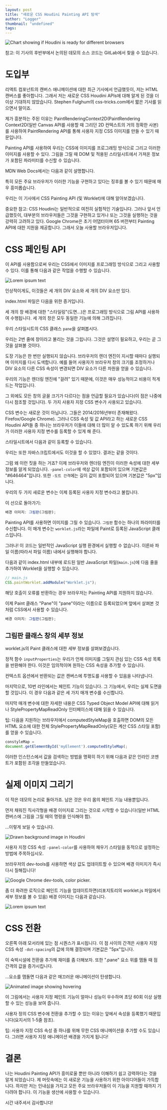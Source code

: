 ```yaml
---
layout: post
title: "새로운 CSS Houdini Painting API 탐색"
author: "Logger"
thumbnail: "undefined"
tags: 
---
```



![Chart showing if Houdini is ready for different browsers](https://miro.medium.com/max/2614/1*SURbk6sxLK7AkAdN2k35og.png)

참고: 이 기사의 후반부에서 논의된 데모의 소스 코드는 GitLab에서 찾을 수 있습니다.

# 도입부

리액트 컴포넌트의 캔버스 애니메이션에 대한 최근 기사에서 언급했듯이, 저는 HTML 캔버스를 좋아합니다. 그래서 저는 새로운 CSS Houdini APIs에 대해 알게 된 것을 더 이상 기대하지 않았습니다. Stephen Fulghum의 css-tricks.com에서 짧은 기사를 읽으면서 말이죠.

제가 흥분하는 주된 이유는 PaintRenderingContext2D(PaintRendering Context2D(일반 Canvas API를 사용할 때 그리던 2D 컨텍스트의 거의 정확한 사본)를 사용하여 PaintRendering API를 통해 사용자 지정 CSS 이미지를 만들 수 있기 때문입니다.

Painting API를 사용하여 우리는 CSS에 이미지를 프로그래밍 방식으로 그리고 이러한 이미지를 사용할 수 있다. 그림을 그릴 때 DOM 및 적용된 스타일시트에서 가져온 정보가 포함된 파라미터를 수신할 수 있습니다.

MDN Web Docs에서는 다음과 같이 설명합니다.

특히 모든 주요 브라우저가 이러한 기능을 구현하고 있다는 징후를 볼 수 있기 때문에 매우 흥미롭습니다.

우리는 이 기사에서 CSS Painting API (및 Worklet)에 대해 알아보겠습니다.

중요한 참고: CSS Houdini는 일반적으로 여전히 실험적인 기술입니다. 그러나 앞서 언급했듯이, 대부분의 브라우저들은 그것을 구현하고 있거나 또는 그것을 실행하는 것을 강력히 고려하고 있다. Google Chrome은 초기 어댑터이며 65 버전부터 Painting API에 대한 지원을 제공합니다. 그래서 오늘 사용할 브라우저입니다.

# CSS 페인팅 API

이 API를 사용함으로써 우리는 CSS에서 이미지를 프로그래밍 방식으로 그리고 사용할 수 있다. 이를 통해 다음과 같은 작업을 수행할 수 있습니다.

![Lorem ipsum text](https://miro.medium.com/max/1752/1*dEG8em6db6rTjvzCAUPJaQ.png)

인상적이게도, 이것들은 세 개의 DIV 요소와 세 개의 DIV 요소만 있다.

index.html 파일은 다음을 위한 증거입니다.

세 개의 창 배경에 대한 "스타일링"(도면…)은 프로그래밍 방식으로 그림 API를 사용하여 수행됩니다. 세 개의 창은 모두 동일한 기능에 의해 그려집니다.

우리 스타일시트의 CSS 클래스 `pane`을 살펴봅시다.

우리는 2번 줄에 창이라고 불리는 것을 그립니다. 그것은 설명이 필요하고, 우리는 곧 그것을 살펴볼 것이다.

도장 기능은 한 번만 실행되지 않습니다. 브라우저의 렌더 엔진이 지시할 때마다 실행되며 이미지를 다시 도색합니다. 예를 들어 사용자가 브라우저 창의 크기를 조정하거나 DIV 요소의 다른 CSS 속성이 변경되면 DIV 요소가 다른 차원을 얻을 수 있습니다.

우리의 기능은 렌더링 엔진에 "걸려" 있기 때문에, 이것은 매우 성능적이고 비용이 적게 드는 작업입니다.

그 외에도 모든 창의 글꼴 크기가 다르다는 점을 언급할 필요가 있습니다(이 점은 나중에 다시 참조할 것입니다). 두 가지 사용자 지정 CSS 변수가 사용되고 있습니다.

CSS 변수는 새로운 것이 아닙니다. 그들은 2014/2016년부터 존재해왔다. Firefox/Google Chrome). 그러나 CSS 속성 및 값 API라고 하는 새로운 CSS Houdini API들 중 하나는 브라우저가 이들에 대해 더 많이 알 수 있도록 하기 위해 우리가 이러한 사용자 지정 변수를 등록할 수 있게 해 준다.

스타일시트에서 다음과 같이 등록할 수 있습니다.

우리는 또한 자바스크립트에서도 이것을 할 수 있었다. 결과는 같을 것이다.

그럼 왜 이런 짓을 하는 거죠? 이제 브라우저와 렌더링 엔진이 이러한 속성에 대한 세부 정보를 알게 되었습니다. `-panel-color`에 색상 값이 포함되어 있으며 기본값은 "#646464"입니다. 또한 `-도트 간격`에는 길이 값이 포함되어 있으며 기본값은 "5px"입니다.

우리의 두 가지 새로운 변수는 이제 등록된 사용자 지정 변수라고 불립니다.

이 선으로 돌아가기:

```js
배경 이미지: 그림판(그림판);
```

Painting API를 사용하면 이미지를 그릴 수 있습니다. `그림판` 함수는 하나의 파라미터를 수신합니다. 이 매개 변수는 `worklet.js`라는 파일에 Paint로 등록된 JavaScript 클래스입니다.

그러나! 이 코드는 일반적인 JavaScript 실행 환경에서 실행할 수 없습니다. 이른바 파일 이름(따라서 파일 이름) 내에서 실행해야 합니다.

다음과 같이 index.html 내부에 로드된 일반 JavaScript 파일(`main.js`)에 다음 줄을 추가하여 Worklet을 실행할 수 있습니다.

```js
// main.js
CSS.paintWorklet.addModule("Worklet.js");
```

해당 호출이 오류를 반환하는 경우 브라우저는 Painting API를 지원하지 않습니다.

이제 Paint 클래스 "Pane"이 "pane"이라는 이름으로 등록되었으며 앞에서 살펴본 것처럼 CSS에서 사용할 수 있습니다.

```js
배경 이미지: 그림판(그림판);
```

## 그림판 클래스 창의 세부 정보

worklet.js의 Paint 클래스에 대한 세부 정보를 살펴보겠습니다.

정적 함수 `inputProperties`는 우리가 언제 이미지를 그릴지 관심 있는 CSS 속성 목록을 반환해야 한다. 이것은 임의적이며 원하는 CSS 속성을 추가할 수 있습니다.

컨텍스트 옵션에서 반환되는 값은 캔버스에 투명도를 사용할 수 있음을 나타냅니다.

마지막으로, 10번 라인에서는 페인트 기능이 있습니다. 그 기능에서, 우리는 실제 도면을 할 것입니다. 이 경우 다음과 같은 세 가지 매개 변수를 수신합니다.

마지막 매개 변수에 대한 자세한 내용은 CSS Typed Object Model API에 대해 읽거나 StylePropertyMapReadOnly 인터페이스에 대해 읽을 수 있습니다.

팁: 다음을 지원하는 브라우저에서 computedStyleMap을 호출하면 DOM의 모든 HTML 요소에 대한 전체 StylePropertyMapReadOnly(모든 계산 CSS 스타일 포함)를 얻을 수 있습니다.

```js
constyleMap =
document.getElementById('myElement').computedStyleMap(;
```

이러한 인스턴스에서 값을 검색하는 방법을 명확히 하기 위해 다음과 같은 인라인 코멘트가 포함된 조각을 만들었습니다.

# 실제 이미지 그리기

이 작은 데모의 논리로 돌아가죠. 남은 것은 우리 몸의 페인트 기능 내용뿐입니다.

먼저 채워진 직사각형을 배경 이미지로 그리는 것으로 시작할 수 있습니다(일반 HTML 캔버스에 그림을 그릴 때의 명령을 인식해야 함).

…이렇게 보일 수 있습니다.

![Drawn background image in Houdini](https://miro.medium.com/max/1740/1*D6L-Nruae3CardTqLCax3w.png)

사용자 지정 CSS 속성 `-panel-color`를 사용하여 채우기 스타일을 동적으로 설정하는 방법에 주목하십시오.

브라우저의 dev-tools를 사용하면 색상 값도 업데이트할 수 있으며 배경 이미지가 즉시 다시 칠해집니다!

![Google Chrome dev-tools, color picker.](https://miro.medium.com/max/696/1*w7dtxUoxloEa4nXd5P_AHA.png)

좀 더 화려한 로직으로 페인트 기능을 업데이트하면(리포지토리의 worklet.js 파일에서 세부 정보를 볼 수 있음) 배경 이미지는 다음과 같습니다.

![Lorem ipsum text](https://miro.medium.com/max/1752/1*dEG8em6db6rTjvzCAUPJaQ.png)

# CSS 전환

오른쪽 아래 모서리에 있는 점 시퀀스가 표시됩니다. 이 점 사이의 간격은 사용자 지정 CSS 속성 `-dot-spacing`의 값에 의해 결정되며 기본값은 "5px"입니다.

이 숙박시설에 전환을 추가해 재미를 좀 더해보자. 또한 ".pane" 요소 위를 맴돌 때 점 간격의 값을 증가시킵니다.

…요소를 맴돌면 다음과 같은 매끄러운 애니메이션이 탄생합니다.

![Animated image showing hovering](https://miro.medium.com/max/694/1*Z_Uw007tXTg7u5zQ6U3gcw.gif)

이 그림에서는 사용자 지정 페인트 기능이 얼마나 성능이 우수하며 초당 60회 이상 실행할 수 있는 성능을 보여 줍니다.

사용자 정의 CSS 변수에 전환을 추가할 수 있는 이유는 앞에서 속성을 등록했기 때문입니다(요지서의 1-5줄 참조).

팁: 사용자 지정 CSS 속성 중 하나를 위해 무한 CSS 애니메이션을 추가할 수도 있습니다. 그러면 사용자 지정 애니메이션 배경을 가지게 됩니다!

# 결론

나는 Houdini Painting API가 흥미로울 뿐만 아니라 이해하기 쉽고 강력하다는 것을 알게 되었습니다. 제 머릿속에는 이 새로운 기능을 사용하기 위한 아이디어들이 가득합니다. 하지만 저는 인내심을 가지고 모든 주요 브라우저들이 이 기능을 지원할 때까지 기다려야 합니다. 이 기능을 생산에 사용할 수 있습니다.

시간 내주셔서 감사합니다!